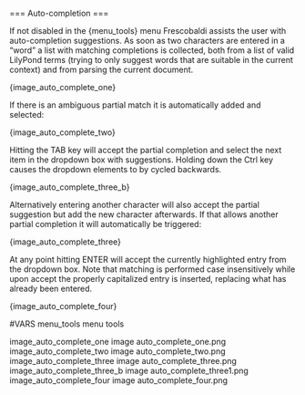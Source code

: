 === Auto-completion ===

If not disabled in the {menu_tools} menu Frescobaldi assists the user with
auto-completion suggestions. As soon as two characters are entered in a
“word” a list with matching completions is collected, both from a list of
valid LilyPond terms (trying to only suggest words that are suitable in the
current context) and from parsing the current document.

{image_auto_complete_one}

If there is an ambiguous partial match it is automatically added and selected:

{image_auto_complete_two}

Hitting the TAB key will accept the partial completion and select the next
item in the dropdown box with suggestions. Holding down the Ctrl key causes
the dropdown elements to by cycled backwards.

{image_auto_complete_three_b}

Alternatively entering another character will also accept the partial suggestion
but add the new character afterwards. If that allows another partial completion
it will automatically be triggered:

{image_auto_complete_three}

At any point hitting ENTER will accept the currently highlighted entry from the
dropdown box. Note that matching is performed case insensitively while upon
accept the properly capitalized entry is inserted, replacing what has already
been entered.

{image_auto_complete_four}

#VARS
menu_tools menu tools

image_auto_complete_one image auto_complete_one.png
image_auto_complete_two image auto_complete_two.png
image_auto_complete_three image auto_complete_three.png
image_auto_complete_three_b image auto_complete_three1.png
image_auto_complete_four image auto_complete_four.png
